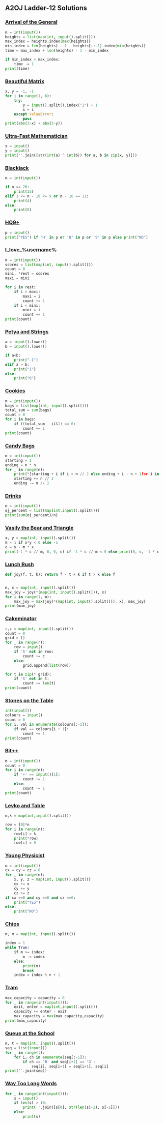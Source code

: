 ## A2OJ Ladder-12 Solutions

### [Arrival of the General](https://codeforces.com/problemset/problem/144/A)
```python
n = int(input())
heights = list(map(int, input().split()))
max_index = heights.index(max(heights))
min_index = len(heights) - 1 - heights[::-1].index(min(heights))
time = max_index + len(heights) - 1 - min_index

if min_index < max_index:
    time -= 1
print(time)
```

### [Beautiful Matrix](https://codeforces.com/problemset/problem/263/A)
```python
x, y = -1, -1
for i in range(1, 6):
    try:
        y = input().split().index("1") + 1
        x = i
    except ValueError:
        pass
print(abs(3-x) + abs(3-y))
```

### [Ultra-Fast Mathematician](https://codeforces.com/problemset/problem/61/A)
```python
x = input()
y = input()
print(''.join([str(int(a) ^ int(b)) for a, b in zip(x, y)]))
```

### [Blackjack](https://codeforces.com/problemset/problem/104/A)
```python
n = int(input())

if n == 20:
    print(15)
elif 1 <= n - 10 <= 9 or n - 10 == 11:
    print(4)
else:
    print(0)
```

### [HQ9+](https://codeforces.com/problemset/problem/133/A)
```python
p = input()
print("YES") if 'H' in p or 'Q' in p or '9' in p else print("NO")
```

### [I_love_%username%](https://codeforces.com/problemset/problem/155/A)
```python
n = int(input())
scores = list(map(int, input().split()))
count = 0
mini, *rest = scores
maxi = mini

for i in rest:
    if i > maxi:
        maxi = i
        count += 1
    if i < mini:
        mini = i
        count += 1
print(count)
```

### [Petya and Strings](https://codeforces.com/problemset/problem/112/A)
```python
a = input().lower()
b = input().lower()

if a<b:
    print("-1")
elif a > b:
    print("1")
else:
    print("0")
```

### [Cookies](https://codeforces.com/problemset/problem/129/A)
```python
n = int(input())
bags = list(map(int, input().split()))
total_sum = sum(bags)
count = 0
for i in bags:
    if ((total_sum - i)&1) == 0:
        count += 1
print(count)
```

### [Candy Bags](https://codeforces.com/problemset/problem/334/A)
```python
n = int(input())
starting = 1
ending = n * n
for _ in range(n):
    print(*[starting + i if i < n // 2 else ending + i - n + 1for i in range(n)])
    starting += n // 2
    ending -= n // 2
```

### [Drinks](https://codeforces.com/problemset/problem/200/B)
```python
n = int(input())
oj_percent = list(map(int,input().split()))
print(sum(oj_percent)/n)
```

### [Vasily the Bear and Triangle](https://codeforces.com/problemset/problem/336/A)
```python
x, y = map(int, input().split())
m = 1 if x*y < 0 else -1
c = y - m * x
print(-1 * c // m, 0, 0, c) if -1 * c // m < 0 else print(0, c, -1 * c // m, 0)
```

### [Lunch Rush](https://codeforces.com/problemset/problem/276/A)
```python
def joy(f, t, k): return f - t + k if t > k else f


n, x = map(int, input().split())
max_joy = joy(*(map(int, input().split())), x)
for i in range(1, n):
    max_joy = max(joy(*(map(int, input().split())), x), max_joy)
print(max_joy)
```

### [Cakeminator](https://codeforces.com/problemset/problem/330/A)
```python
r,c = map(int, input().split())
count = 0
grid = []
for _ in range(r):
    row = input()
    if 'S' not in row:
        count += c
    else:
        grid.append(list(row))

for t in zip(* grid):
    if 'S' not in t:
        count += len(t)
print(count)
```
### [Stones on the Table](https://codeforces.com/problemset/problem/266/A)
```python
int(input())
colours = input()
count = 0
for i, val in enumerate(colours[:-1]):
    if val == colours[i + 1]:
        count += 1
print(count)
```

### [Bit++](https://codeforces.com/problemset/problem/282/A)
```python
n = int(input())
count = 0
for i in range(n):
    if '+' == input()[1]:
        count += 1
    else:
        count -= 1
print(count)
```

### [Levko and Table](https://codeforces.com/problemset/problem/361/A)
```python
n,k = map(int,input().split())

row = [0]*n
for i in range(n):
    row[i] = k
    print(*row)
    row[i] = 0
```
### [Young Physicist](http://codeforces.com/problemset/problem/69/A)
```python
n = int(input())
cx = cy = cz = 0
for _ in range(n):
    x, y, z = map(int, input().split())
    cx += x
    cy += y
    cz += z
if cx ==0 and cy ==0 and cz ==0:
    print("YES")
else:
    print("NO")
```
### [Chips](https://codeforces.com/problemset/problem/92/A)
```python
n, m = map(int, input().split())

index = 1
while True:
    if m >= index:
        m -= index
    else:
        print(m)
        break
    index = index % n + 1
```
### [Tram](https://codeforces.com/problemset/problem/116/A)
```python
max_capacity = capacity = 0
for _ in range(int(input())):
    exit, enter = map(int,input().split())
    capacity += enter - exit
    max_capacity = max(max_capacity,capacity)
print(max_capacity)
```
### [Queue at the School](https://codeforces.com/problemset/problem/266/B)
```python
n, t = map(int, input().split())
seq = list(input())
for _ in range(t):
    for i, ch in enumerate(seq[:-1]):
        if ch == 'B' and seq[i+1] == 'G':
            seq[i], seq[i+1] = seq[i+1], seq[i]
print(''.join(seq))
```

### [Way Too Long Words](https://codeforces.com/problemset/problem/71/A)
```python
for _ in range(int(input())):
    s = input()
    if len(s) > 10:
        print(''.join([s[0], str(len(s)-2), s[-1]]))
    else:
        print(s)
```
